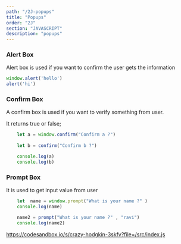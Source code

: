 ```yaml
---
path: "/2J-popups"
title: "Popups"
order: "2J"
section: "JAVASCRIPT"
description: "popups"
---
```


### Alert Box

Alert box is used if you want to confirm
the user gets the information

```js
window.alert('hello')
alert('hi')
```

### Confirm Box

A confirm box is used if you want to verify something from user.

It returns true or false;

```js
    let a = window.confirm("Confirm a ?")
    
    let b = confirm("Confirm b ?")

    console.log(a)
    console.log(b)
```


### Prompt Box

It is used to get input value from user

```js
    let  name = window.prompt("What is your name ?" )
    console.log(name)

    name2 = prompt("What is your name ?" , "ravi")
    console.log(name2)
```


https://codesandbox.io/s/crazy-hodgkin-3skfv?file=/src/index.js

